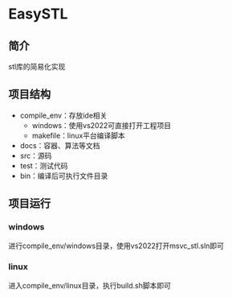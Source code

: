 # EasySTL

## 简介

stl库的简易化实现

## 项目结构

- compile_env：存放ide相关
  - windows：使用vs2022可直接打开工程项目
  - makefile：linux平台编译脚本
- docs：容器、算法等文档
- src：源码
- test：测试代码
- bin：编译后可执行文件目录

## 项目运行

### windows

进行compile_env/windows目录，使用vs2022打开msvc_stl.sln即可

### linux

进入compile_env/linux目录，执行build.sh脚本即可